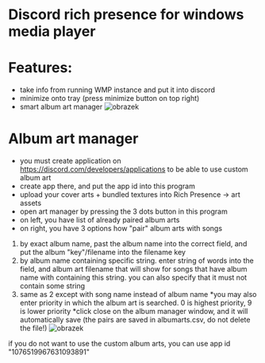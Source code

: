 # Discord rich presence for windows media player
# Features:
* take info from running WMP instance and put it into discord
* minimize onto tray (press minimize button on top right)
* smart album art manager
![obrazek](https://user-images.githubusercontent.com/44525446/219905110-305fffc3-90f9-48e9-84b2-52595ea3bc7c.png)

# Album art manager

* you must create application on https://discord.com/developers/applications to be able to use custom album art
* create app there, and put the app id into this program
* upload your cover arts + bundled textures into Rich Presence -> art assets
* open art manager by pressing the 3 dots button in this program
* on left, you have list of already paired album arts
* on right, you have 3 options how "pair" album arts with songs
1) by exact album name, past the album name into the correct field, and put the album "key"/filename into the filename key
2) by album name containing specific string. enter string of words into the field, and album art filename that will show for songs that have album name with containing this string. you can also specify that it must not contain some string
3) same as 2 except with song name instead of album name
*you may also enter priority in which the album art is searched. 0 is highest priority, 9 is lower priority
*click close on the album manager window, and it will automatically save (the pairs are saved in albumarts.csv, do not delete the file!)
![obrazek](https://user-images.githubusercontent.com/44525446/219904571-69262432-adab-40d5-aa97-b849181924e0.png)

if you do not want to use the custom album arts, you can use app id "1076519967631093891"
